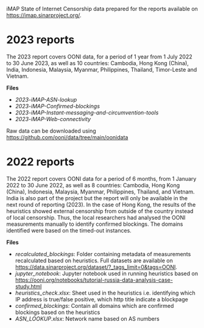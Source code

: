 iMAP State of Internet Censorship data prepared for the reports available on https://imap.sinarproject.org/.


# 2023 reports

The 2023 report covers OONI data, for a period of 1 year from 1 July 2022 to 30 June 2023, as well as 10 countries: Cambodia, Hong Kong (China), India, Indonesia, Malaysia, Myanmar, Philippines, Thailand, Timor-Leste and Vietnam. 

**Files**
- *2023-iMAP-ASN-lookup*
- *2023-iMAP-Confirmed-blockings*
- *2023-iMAP-Instant-messaging-and-circumvention-tools*
- *2023-iMAP-Web-connectivity*

Raw data can be downloaded using https://github.com/ooni/data/tree/main/oonidata

# 2022 reports

The 2022 report covers OONI data for a period of 6 months, from 1 January 2022 to 30 June 2022, as well as 8 countries: Cambodia, Hong Kong (China), Indonesia, Malaysia, Myanmar, Philippines, Thailand, and Vietnam. India is also part of the project but the report will only be available in the next round of reporting (2023). In the case of Hong Kong, the results of the heuristics showed external censorship from outside of the country instead of local censorship. Thus, the local researchers had analysed the OONI measurements manually to identify confirmed blockings. The domains identified were based on the timed-out instances. 

**Files**
- *recalculated_blockings*: Folder containing metadata of measurements recalculated based on heuristics. Full datasets are available on https://data.sinarproject.org/dataset/?_tags_limit=0&tags=OONI. 
- *jupyter_notebook*: Jupyter notebook used in running heuristics based on https://ooni.org/notebooks/tutorial-russia-data-analysis-case-study.html
- *heuristics_check.xlsx*: Sheet used in the heuristics i.e. identifying which IP address is true/false positive, which http title indicate a blockpage
- *confirmed_blockings*: Contain all domains which are confirmed blockings based on the heuristics
- *ASN_LOOKUP.xlsx*: Network name based on AS numbers 


